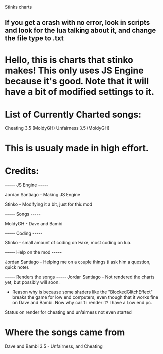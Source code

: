 Stinks charts

If you get a crash with no error, look in scripts and look for the lua talking about it, and change the file type to .txt
---------------------------------------------------
# Hello, this is charts that stinko makes! This only uses JS Engine because it's good. Note that it will have a bit of modified settings to it.

# List of Currently Charted songs:
Cheating 3.5 (MoldyGH)
Unfairness 3.5 (MoldyGH)

# This is usualy made in high effort.

# Credits:

----- JS Engine -----

Jordan Santiago - Making JS Engine

Stinko - Modifying it a bit, just for this mod

----- Songs -----

MoldyGH - Dave and Bambi

----- Coding -----

Stinko - small amount of coding on Haxe, most coding on lua.

----- Help on the mod -----

Jordan Santiago - Helping me on a couple things (i ask him a question, quick note). 

----- Renders the songs -----
Jordan Santiago - Not rendered the charts yet, but possibly will soon.
 - Reason why is because some shaders like the "BlockedGlitchEffect" breaks the game for low end computers, even though that it works fine on Dave and Bambi. Now why can't i render it? I have a Low end pc.

Status on render for cheating and unfairness
not even started




# Where the songs came from
Dave and Bambi 3.5 - Unfairness, and Cheating
